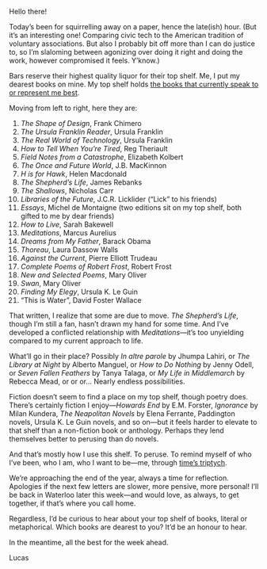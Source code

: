 Hello there!

Today’s been for squirrelling away on a paper, hence the late(ish) hour. (But it’s an interesting one! Comparing civic tech to the American tradition of voluntary associations. But also I probably bit off more than I can do justice to, so I’m slaloming between agonizing over doing it right and doing the work, however compromised it feels. Y’know.)

Bars reserve their highest quality liquor for their top shelf. Me, I put my dearest books on mine. My top shelf holds [the books that currently speak to or represent me best](https://lucascherkewski.com/study/library-communications-tool/).

Moving from left to right, here they are:

1. _The Shape of Design_, Frank Chimero
2. _The Ursula Franklin Reader_, Ursula Franklin
3. _The Real World of Technology_, Ursula Franklin
4. _How to Tell When You’re Tired_, Reg Theriault
5. _Field Notes from a Catastrophe_, Elizabeth Kolbert
6. _The Once and Future World_, J.B. MacKinnon
7. _H is for Hawk_, Helen Macdonald
8. _The Shepherd’s Life_, James Rebanks
9. _The Shallows_, Nicholas Carr
10. _Libraries of the Future_, J.C.R. Licklider (“Lick” to his friends)
11. _Essays_, Michel de Montaigne (two editions sit on my top shelf, both gifted to me by dear friends)
12. _How to Live_, Sarah Bakewell
13. _Meditations_, Marcus Aurelius
14. _Dreams from My Father_, Barack Obama
15. _Thoreau_, Laura Dassow Walls
16. _Against the Current_, Pierre Elliott Trudeau
17. _Complete Poems of Robert Frost_, Robert Frost
18. _New and Selected Poems_, Mary Oliver
19. _Swan_, Mary Oliver
20. _Finding My Elegy_, Ursula K. Le Guin
21. “This is Water”, David Foster Wallace

That written, I realize that some are due to move. _The Shepherd’s Life_, though I’m still a fan, hasn’t drawn my hand for some time. And I’ve developed a conflicted relationship with _Meditations_—it’s too unyielding compared to my current approach to life.

What’ll go in their place? Possibly _In altre parole_ by Jhumpa Lahiri, or _The Library at Night_ by Alberto Manguel, or _How to Do Nothing_ by Jenny Odell, or _Seven Fallen Feathers_ by Tanya Talaga, or _My Life in Middlemarch_ by Rebecca Mead, or or or... Nearly endless possibilities.

Fiction doesn’t seem to find a place on my top shelf, though poetry does. There’s certainly fiction I enjoy—_Howards End_ by E.M. Forster, _Ignorance_ by Milan Kundera, _The Neapolitan Novels_ by Elena Ferrante, Paddington novels, Ursula K. Le Guin novels, and so on—but it feels harder to elevate to that shelf than a non-fiction book or anthology. Perhaps they lend themselves better to perusing than do novels.

And that’s mostly how I use this shelf. To peruse. To remind myself of who I’ve been, who I am, who I want to be—me, through [time’s triptych](https://lucascherkewski.com/hit-and-miss/69-returning-home/).

We’re approaching the end of the year, always a time for reflection. Apologies if the next few letters are slower, more pensive, more personal! I’ll be back in Waterloo later this week—and would love, as always, to get together, if that’s where you call home.

Regardless, I’d be curious to hear about your top shelf of books, literal or metaphorical. Which books are dearest to you? It’d be an honour to hear.

In the meantime, all the best for the week ahead.

Lucas